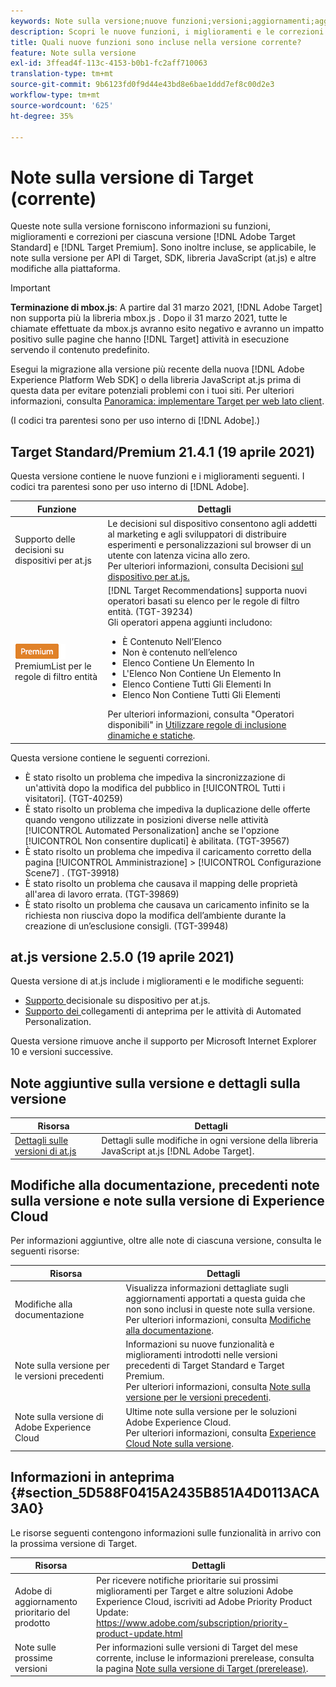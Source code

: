 ```yaml
---
keywords: Note sulla versione;nuove funzioni;versioni;aggiornamenti;aggiornamento;versione;miglioramenti;correzioni;correzioni di bug;aggiornamenti
description: Scopri le nuove funzioni, i miglioramenti e le correzioni inclusi nella versione corrente di Adobe Target, inclusi SDK, API e librerie JavaScript.
title: Quali nuove funzioni sono incluse nella versione corrente?
feature: Note sulla versione
exl-id: 3ffead4f-113c-4153-b0b1-fc2aff710063
translation-type: tm+mt
source-git-commit: 9b6123fd0f9d44e43bd8e6bae1ddd7ef8c00d2e3
workflow-type: tm+mt
source-wordcount: '625'
ht-degree: 35%

---
```


# Note sulla versione di Target (corrente)

Queste note sulla versione forniscono informazioni su funzioni, miglioramenti e correzioni per ciascuna versione [!DNL Adobe Target Standard] e [!DNL Target Premium]. Sono inoltre incluse, se applicabile, le note sulla versione per API di Target, SDK, libreria JavaScript (at.js) e altre modifiche alla piattaforma.

>[!IMPORTANT]
>
>**Terminazione di mbox.js**: A partire dal 31 marzo 2021,  [!DNL Adobe Target] non supporta più la libreria mbox.js . Dopo il 31 marzo 2021, tutte le chiamate effettuate da mbox.js avranno esito negativo e avranno un impatto positivo sulle pagine che hanno [!DNL Target] attività in esecuzione servendo il contenuto predefinito.
>
>Esegui la migrazione alla versione più recente della nuova [!DNL Adobe Experience Platform Web SDK] o della libreria JavaScript at.js prima di questa data per evitare potenziali problemi con i tuoi siti. Per ulteriori informazioni, consulta [Panoramica: implementare Target per web lato client](/help/c-implementing-target/c-implementing-target-for-client-side-web/implement-target-for-client-side-web.md).

(I codici tra parentesi sono per uso interno di [!DNL Adobe].)

## Target Standard/Premium 21.4.1 (19 aprile 2021)

Questa versione contiene le nuove funzioni e i miglioramenti seguenti. I codici tra parentesi sono per uso interno di [!DNL Adobe].

| Funzione | Dettagli |
| --- | --- |
| Supporto delle decisioni su dispositivi per at.js | Le decisioni sul dispositivo consentono agli addetti al marketing e agli sviluppatori di distribuire esperimenti e personalizzazioni sul browser di un utente con latenza vicina allo zero.<br>Per ulteriori informazioni, consulta Decisioni  [sul dispositivo per at.js.](/help/c-implementing-target/c-implementing-target-for-client-side-web/on-device-decisioning/on-device-decisioning.md) |
| ![Operatori basati su ](/help/assets/premium.png) PremiumList per le regole di filtro entità | [!DNL Target Recommendations] supporta nuovi operatori basati su elenco per le regole di filtro entità. (TGT-39234)<br>Gli operatori appena aggiunti includono:<br><ul><li>È Contenuto Nell’Elenco</li><li>Non è contenuto nell’elenco</li><li>Elenco Contiene Un Elemento In</li><li>L&#39;Elenco Non Contiene Un Elemento In</li><li>Elenco Contiene Tutti Gli Elementi In</li><li>Elenco Non Contiene Tutti Gli Elementi</li></ul>Per ulteriori informazioni, consulta &quot;Operatori disponibili&quot; in [Utilizzare regole di inclusione dinamiche e statiche](/help/c-recommendations/c-algorithms/use-dynamic-and-static-inclusion-rules.md#operators). |

Questa versione contiene le seguenti correzioni.

* È stato risolto un problema che impediva la sincronizzazione di un&#39;attività dopo la modifica del pubblico in [!UICONTROL Tutti i visitatori]. (TGT-40259)
* È stato risolto un problema che impediva la duplicazione delle offerte quando vengono utilizzate in posizioni diverse nelle attività [!UICONTROL Automated Personalization] anche se l&#39;opzione [!UICONTROL Non consentire duplicati] è abilitata. (TGT-39567)
* È stato risolto un problema che impediva il caricamento corretto della pagina [!UICONTROL Amministrazione] > [!UICONTROL Configurazione Scene7] . (TGT-39918)
* È stato risolto un problema che causava il mapping delle proprietà all&#39;area di lavoro errata. (TGT-39869)
* È stato risolto un problema che causava un caricamento infinito se la richiesta non riusciva dopo la modifica dell’ambiente durante la creazione di un’esclusione consigli. (TGT-39948)

## at.js versione 2.5.0 (19 aprile 2021)

Questa versione di at.js include i miglioramenti e le modifiche seguenti:

* [Supporto ](/help/c-implementing-target/c-implementing-target-for-client-side-web/on-device-decisioning/on-device-decisioning.md) decisionale su dispositivo per at.js.
* [Supporto dei ](/help/c-activities/c-activity-qa/activity-qa.md) collegamenti di anteprima per le attività di Automated Personalization.

Questa versione rimuove anche il supporto per Microsoft Internet Explorer 10 e versioni successive.

## Note aggiuntive sulla versione e dettagli sulla versione

| Risorsa | Dettagli |
|--- |--- |
| [Dettagli sulle versioni di at.js](/help/c-implementing-target/c-implementing-target-for-client-side-web/target-atjs-versions.md) | Dettagli sulle modifiche in ogni versione della libreria JavaScript at.js [!DNL Adobe Target]. |

## Modifiche alla documentazione, precedenti note sulla versione e note sulla versione di Experience Cloud

Per informazioni aggiuntive, oltre alle note di ciascuna versione, consulta le seguenti risorse:

| Risorsa | Dettagli |
|--- |--- |
| Modifiche alla documentazione | Visualizza informazioni dettagliate sugli aggiornamenti apportati a questa guida che non sono inclusi in queste note sulla versione.<br>Per ulteriori informazioni, consulta [Modifiche alla documentazione](/help/r-release-notes/doc-change.md#reference_366123CF00994BACBBF9BBDF2C4D840C). |
| Note sulla versione per le versioni precedenti | Informazioni su nuove funzionalità e miglioramenti introdotti nelle versioni precedenti di Target Standard e Target Premium.<br>Per ulteriori informazioni, consulta [Note sulla versione per le versioni precedenti](/help/r-release-notes/release-notes-for-previous-releases.md). |
| Note sulla versione di Adobe Experience Cloud | Ultime note sulla versione per le soluzioni Adobe Experience Cloud.<br>Per ulteriori informazioni, consulta  [Experience Cloud Note sulla versione](https://experienceleague.adobe.com/docs/release-notes/experience-cloud/current.html). |

## Informazioni in anteprima {#section_5D588F0415A2435B851A4D0113ACA3A0}

Le risorse seguenti contengono informazioni sulle funzionalità in arrivo con la prossima versione di Target.

| Risorsa | Dettagli |
|--- |--- |
| Adobe di aggiornamento prioritario del prodotto | Per ricevere notifiche prioritarie sui prossimi miglioramenti per Target e altre soluzioni Adobe Experience Cloud, iscriviti ad Adobe Priority Product Update:<br>[](https://www.adobe.com/subscription/priority-product-update.html)https://www.adobe.com/subscription/priority-product-update.html |
| Note sulle prossime versioni | Per informazioni sulle versioni di Target del mese corrente, incluse le informazioni prerelease, consulta la pagina [Note sulla versione di Target (prerelease)](/help/r-release-notes/target-release-notes.md). |

